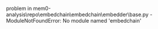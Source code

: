 problem in mem0-analysis\repo\embedchain\embedchain\embedder\base.py - ModuleNotFoundError: No module named 'embedchain'

